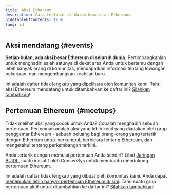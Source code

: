 ```yaml
---
title: Aksi Ethereum
description: Cara terlibat di dalam komunitas Ethereum.
hideTableOfContents: true
lang: id
---
```


## Aksi mendatang {#events}

**Setiap bulan, ada aksi besar Ethereum di seluruh dunia.** Pertimbangkanlah untuk menghadiri salah satunya di dekat area Anda untuk bertemu dengan lebih banyak orang di komunitas, mendapatkan informasi tentang lowongan pekerjaan, dan mengembangkan keahlian baru.

<UpcomingEventsList/>

Ini adalah daftar tidak lengkap yang dipelihara oleh komunitas kami. Tahu aksi Ethereum mendatang untuk ditambahkan ke daftar ini? [Silahkan tambahkan](https://github.com/ethereum/ethereum-org-website/blob/dev/src/data/community-events.json)!

## Pertemuan Ethereum {#meetups}

Tidak melihat aksi yang cocok untuk Anda? Cobalah menghadiri sebuah pertemuan. Pertemuan adalah aksi yang lebih kecil yang diadakan oleh grup penggemar Ethereum - sebuah peluang bagi orang-orang yang tertarik dengan Ethereum untuk berkumpul, berbicara tentang Ethereum, dan mengetahui tentang perkembangan terkini.

<MeetupList />

Anda tertarik dengan memulai pertemuan Anda sendiri? Lihat [Jaringan BUIDL](https://consensys.net/developers/buidlnetwork/), suatu inisiatif oleh ConsenSys untuk membantu mendukung pertemuan Ethereum.

Ini adalah daftar tidak lengkap yang dibuat oleh komunitas kami. Anda dapat [menemukan lebih banyak pertemuan Ethereum di sini](https://www.meetup.com/topics/ethereum/). Tahu suatu grup pertemuan aktif untuk ditambahkan ke daftar ini? [Silahkan tambahkan](https://github.com/ethereum/ethereum-org-website/blob/dev/src/data/community-meetups.json)!
